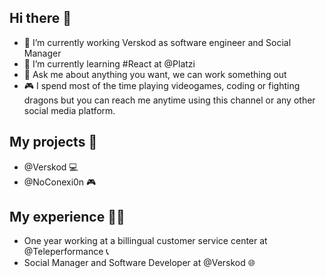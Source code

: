 ## Hi there 👋

- 🔭 I’m currently working Verskod as software engineer and Social Manager
- 🌱 I’m currently learning #React at @Platzi
- 💬 Ask me about anything you want, we can work something out
- 🎮 I spend most of the time playing videogames, coding or fighting dragons but you can reach me anytime using this channel or any other social media platform.


## My projects 🚀

- @Verskod 💻
- @NoConexi0n 🎮


## My experience 👨‍💻

- One year working at a billingual customer service center at @Teleperformance 📞
- Social Manager and Software Developer at @Verskod 🌐
